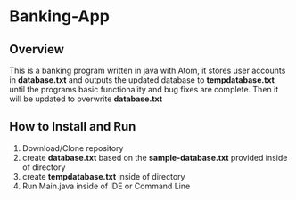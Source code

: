 # Banking-App

## Overview
This is a banking program written in java with Atom, it stores user accounts in __database.txt__ and outputs the updated database to __tempdatabase.txt__
until the programs basic functionality and bug fixes are complete. Then it will
be updated to overwrite __database.txt__

## How to Install and Run
1. Download/Clone repository
2. create __database.txt__ based on the __sample-database.txt__ provided inside of directory
3. create __tempdatabase.txt__ inside of directory
4. Run Main.java inside of IDE or Command Line
